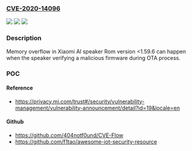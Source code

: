 ### [CVE-2020-14096](https://cve.mitre.org/cgi-bin/cvename.cgi?name=CVE-2020-14096)
![](https://img.shields.io/static/v1?label=Product&message=Xiaomi%20AI%20speaker&color=blue)
![](https://img.shields.io/static/v1?label=Version&message=Rom%20version%3C1.59.6%2Cfixed%3AUpgrade%20ROM%20Version%20%3D1.59.6%20&color=brightgreen)
![](https://img.shields.io/static/v1?label=Vulnerability&message=Memory%20overflow&color=brightgreen)

### Description

Memory overflow in Xiaomi AI speaker Rom version <1.59.6 can happen when the speaker verifying a malicious firmware during OTA process.

### POC

#### Reference
- https://privacy.mi.com/trust#/security/vulnerability-management/vulnerability-announcement/detail?id=19&locale=en

#### Github
- https://github.com/404notf0und/CVE-Flow
- https://github.com/f1tao/awesome-iot-security-resource

